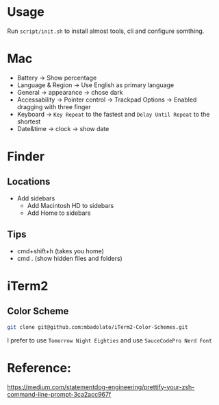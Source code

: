 

# Usage
Run `script/init.sh` to install almost tools, cli and configure somthing.

# Mac
* Battery -> Show percentage
* Language & Region -> Use English as primary language
* General -> appearance -> chose dark
* Accessability -> Pointer control -> Trackpad Options -> Enabled dragging with three finger
* Keyboard -> `Key Repeat` to the fastest and `Delay Until Repeat` to the shortest 
* Date&time -> clock -> show date

# Finder
## Locations
* Add sidebars 
    * Add Macintosh HD to sidebars
    * Add Home to sidebars


## Tips
* cmd+shift+h (takes you home)
* cmd . (show hidden files and folders)


# iTerm2

## Color Scheme
``` bash
git clone git@github.com:mbadolato/iTerm2-Color-Schemes.git
```
I prefer to use `Tomorrow Night Eighties` and use `SauceCodePro Nerd Font`


# Reference:
https://medium.com/statementdog-engineering/prettify-your-zsh-command-line-prompt-3ca2acc967f
